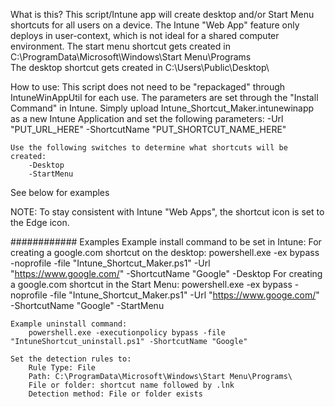What is this?
	This script/Intune app will create desktop and/or Start Menu shortcuts for all users on a device. The Intune "Web App" feature only deploys in user-context, which is not ideal for a shared computer environment.
	The start menu shortcut gets created in C:\ProgramData\Microsoft\Windows\Start Menu\Programs\
	The desktop shortcut gets created in C:\Users\Public\Desktop\

How to use:
	This script does not need to be "repackaged" through IntuneWinAppUtil for each use. The parameters are set through the "Install Command" in Intune. Simply upload Intune_Shortcut_Maker.intunewinapp as a new Intune Application and set the following parameters:
		-Url "PUT_URL_HERE"
		-ShortcutName "PUT_SHORTCUT_NAME_HERE"

	Use the following switches to determine what shortcuts will be created:
		-Desktop
		-StartMenu

See below for examples
	
NOTE: To stay consistent with Intune "Web Apps", the shortcut icon is set to the Edge icon.



############
Examples
	Example install command to be set in Intune:
		For creating a google.com shortcut on the desktop:
		    powershell.exe -ex bypass -noprofile -file "Intune_Shortcut_Maker.ps1" -Url "https://www.google.com/" -ShortcutName "Google" -Desktop
		For creating a google.com shortcut in the Start Menu:
		    powershell.exe -ex bypass -noprofile -file "Intune_Shortcut_Maker.ps1" -Url "https://www.googe.com/" -ShortcutName "Google" -StartMenu
		
	Example uninstall command:
		powershell.exe -executionpolicy bypass -file "IntuneShortcut_uninstall.ps1" -ShortcutName "Google"
	
	Set the detection rules to:
		Rule Type: File
		Path: C:\ProgramData\Microsoft\Windows\Start Menu\Programs\
		File or folder: shortcut name followed by .lnk
		Detection method: File or folder exists
